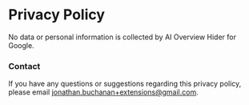 # Privacy Policy

No data or personal information is collected by AI Overview Hider for Google.

### Contact

If you have any questions or suggestions regarding this privacy policy, please email jonathan.buchanan+extensions@gmail.com.